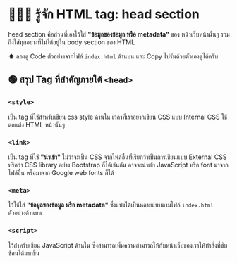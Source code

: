 # 👳🏽‍♀️ รู้จัก HTML tag: head section
head section คือส่วนที่เอาไว้ใส่ **"ข้อมูลของข้อมูล หรือ metadata"** ของ หน้าเว็บหน้านั้นๆ รวมถึงใส่ทุกอย่างที่ไม่ได้อยู่ใน body section ของ HTML

⬆️ ลองดู Code ตัวอย่างจากไฟล์ `index.html` ด้านบน และ Copy ไปรันด้วยตัวเองดูได้ครับ
## 🟢 สรุป Tag ที่สำคัญภายใต้ `<head>`
### `<style>`
เป็น tag ที่ใช้สำหรับเขียน css style ด้านใน เวลาที่เราอยากเขียน CSS แบบ Internal CSS ใช้ตกแต่ง HTML หน้านั้นๆ
### `<link>`
เป็น tag ที่ใช้ **"นำเข้า"** ไม่ว่าจะเป็น CSS จากไฟล์อื่นที่เรียกว่าเป็นการเขียนแบบ External CSS หรือว่า CSS library อย่าง Bootstrap ก็ได้เช่นกัน อาจจะนำเข้า JavaScript หรือ font มาจากไฟล์อื่น หรือมาจาก Google web fonts ก็ได้
### `<meta>`
ไว้ใช้ใส่ **"ข้อมูลของข้อมูล หรือ metadata"** ซึ่งแบ่งได้เป็นหลายแบบตามไฟล์ `index.html` ตัวอย่างด้านบน
### `<script>`
ไว้สำหรับเขียน JavaScript ด้านใน ซึ่งสามารถเพิ่มความสามารถให้กับหน้าเว็บของเราให้ทำสิ่งที่ซับซ้อนได้มากขึ้น
